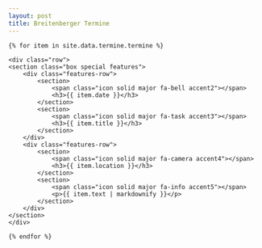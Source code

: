 ```yaml
---
layout: post
title: Breitenberger Termine
---
```



<section id="main" class="container">


<!-- awesome font icons look at https://github.com/FortAwesome/Font-Awesome/tree/master/svgs/solid -->

    {% for item in site.data.termine.termine %}

    <div class="row">
    <section class="box special features">
        <div class="features-row">
            <section>
                <span class="icon solid major fa-bell accent2"></span>
                <h3>{{ item.date }}</h3>
            </section>
            <section>
                <span class="icon solid major fa-task accent3"></span>
                <h3>{{ item.title }}</h3>
            </section>
        </div>
        <div class="features-row">
            <section>
                <span class="icon solid major fa-camera accent4"></span>
                <h3>{{ item.location }}</h3>
            </section>
            <section>
                <span class="icon solid major fa-info accent5"></span>
                <p>{{ item.text | markdownify }}</p>
            </section>
        </div>
    </section>
    </div>

    {% endfor %}

</section>
